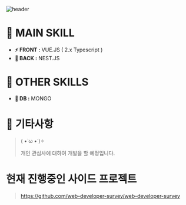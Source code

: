 ![header](https://capsule-render.vercel.app/api?type=Waving&color=auto&height=300&section=header&text=2RUK%20Profile&fontSize=90)

# 📢 MAIN SKILL
- **⚡ FRONT :** VUE.JS ( 2.x Typescript )
- **🌊 BACK :** NEST.JS

# 📢 OTHER SKILLS 
- **📘 DB :** MONGO 


# 📣 기타사항
> ( •̀ ω •́ )✧
> 
> 개인 관심사에 대하여 개발을 할 예정입니다.
> 
>
> 


# 현재 진행중인 사이드 프로젝트
> https://github.com/web-developer-survey/web-developer-survey



<!---
2Ruk/2Ruk is a ✨ special ✨ repository because its `README.md` (this file) appears on your GitHub profile.
You can click the Preview link to take a look at your changes.
--->
